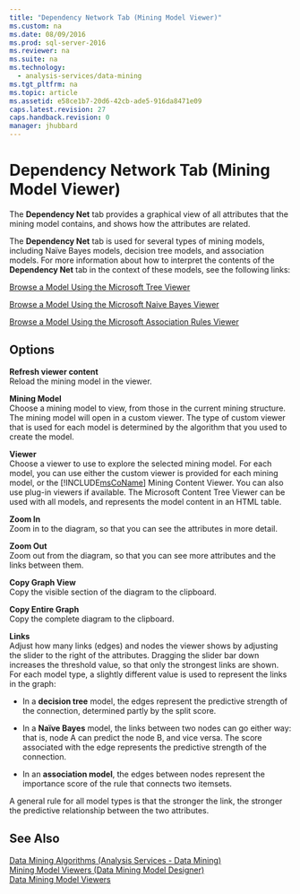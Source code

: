 ```yaml
---
title: "Dependency Network Tab (Mining Model Viewer)"
ms.custom: na
ms.date: 08/09/2016
ms.prod: sql-server-2016
ms.reviewer: na
ms.suite: na
ms.technology: 
  - analysis-services/data-mining
ms.tgt_pltfrm: na
ms.topic: article
ms.assetid: e58ce1b7-20d6-42cb-ade5-916da8471e09
caps.latest.revision: 27
caps.handback.revision: 0
manager: jhubbard
---
```

# Dependency Network Tab (Mining Model Viewer)
The **Dependency Net** tab provides a graphical view of all attributes that the mining model contains, and shows how the attributes are related.  
  
 The **Dependency Net**  tab is used for several types of mining models, including Naïve Bayes models, decision tree models, and association models. For more information about how to interpret the contents of the **Dependency Net**  tab in the context of these models, see the following links:  
  
 [Browse a Model Using the Microsoft Tree Viewer](../../Topics/TopicNameContainA/Browse-a-Model-Using-the-Microsoft-Tree-Viewer.md)  
  
 [Browse a Model Using the Microsoft Naive Bayes Viewer](../../Topics/TopicNameContainA/Browse-a-Model-Using-the-Microsoft-Naive-Bayes-Viewer.md)  
  
 [Browse a Model Using the Microsoft Association Rules Viewer](../../Topics/TopicNameContainA/Browse-a-Model-Using-the-Microsoft-Association-Rules-Viewer.md)  
  
## Options  
 **Refresh viewer content**  
 Reload the mining model in the viewer.  
  
 **Mining Model**  
 Choose a mining model to view, from those in the current mining structure. The mining model will open in a custom viewer. The type of custom viewer that is used for each model is determined by the algorithm that you used to create the model.  
  
 **Viewer**  
 Choose a viewer to use to explore the selected mining model. For each model, you can use either the custom viewer is provided for each mining model, or the [!INCLUDE[msCoName](../../Topics/TopicNameContainA/tokens/msCoName_md.md)] Mining Content Viewer. You can also use plug-in viewers if available. The Microsoft Content Tree Viewer can be used with all models, and represents the model content in an HTML table.  
  
 **Zoom In**  
 Zoom in to the diagram, so that you can see the attributes in more detail.  
  
 **Zoom Out**  
 Zoom out from the diagram, so that you can see more attributes and the links between them.  
  
 **Copy Graph View**  
 Copy the visible section of the diagram to the clipboard.  
  
 **Copy Entire Graph**  
 Copy the complete diagram to the clipboard.  
  
 **Links**  
 Adjust how many links (edges) and nodes the viewer shows by adjusting the slider to the right of the attributes. Dragging the slider bar down increases the threshold value, so that only the strongest links are shown. For each model type, a slightly different value is used to represent the links in the graph:  
  
-   In a **decision tree** model, the edges represent the predictive strength of the connection, determined partly by the split score.  
  
-   In a **Naïve Bayes** model, the links between two nodes can go either way: that is, node A can predict the node B, and vice versa. The score associated with the edge represents the predictive strength of the connection.  
  
-   In an **association model**, the edges between nodes represent the importance score of the rule that connects two itemsets.  
  
 A general rule for all model types is that the stronger the link, the stronger the predictive relationship between the two attributes.  
  
## See Also  
 [Data Mining Algorithms (Analysis Services - Data Mining)](../../Topics/TopicNameNotContainA/Data-Mining-Algorithms--Analysis-Services---Data-Mining-.md)   
 [Mining Model Viewers (Data Mining Model Designer)](../../Topics/TopicNameNotContainA/Mining-Model-Viewers--Data-Mining-Model-Designer-.md)   
 [Data Mining Model Viewers](../../Topics/TopicNameNotContainA/Data-Mining-Model-Viewers.md)